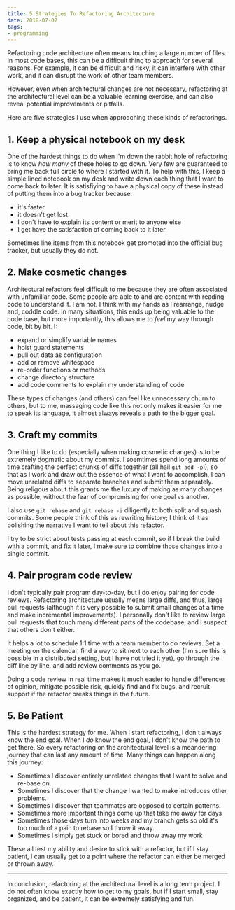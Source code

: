 ```yaml
---
title: 5 Strategies To Refactoring Architecture
date: 2018-07-02
tags:
- programming
---
```


Refactoring code architecture often means touching a large number of files. In most code bases,
this can be a difficult thing to approach for several reasons. For example, it can be difficult and
risky, it can interfere with other work, and it can disrupt the work of other team members.

However, even when architectural changes are not necessary, refactoring at the architectural level
can be a valuable learning exercise, and can also reveal potential improvements or pitfalls.

Here are five strategies I use when approaching these kinds of refactorings.

## 1. Keep a physical notebook on my desk

One of the hardest things to do when I'm down the rabbit hole of refactoring is to know _how many_
of these holes to go down. Very few are guaranteed to bring me back full circle to where I started
with it. To help with this, I keep a simple lined notebook on my desk and write down each thing
that I want to come back to later. It is satisfiying to have a physical copy of these instead of
putting them into a bug tracker because:

-   it's faster
-   it doesn't get lost
-   I don't have to explain its content or merit to anyone else
-   I get have the satisfaction of coming back to it later

Sometimes line items from this notebook get promoted into the official bug tracker, but usually
they do not.

## 2. Make cosmetic changes

Architectural refactors feel difficult to me because they are often associated with unfamiliar code.
Some people are able to and are content with reading code to understand it. I am not. I think
with my hands as I rearrange, nudge and, coddle code. In many situations, this ends up being
valuable to the code base, but more importantly, this allows me to _feel_ my way through code,
bit by bit. I:

-   expand or simplify variable names
-   hoist guard statements
-   pull out data as configuration
-   add or remove whitespace
-   re-order functions or methods
-   change directory structure
-   add code comments to explain my understanding of code

These types of changes (and others) can feel like unnecessary churn to others, but to me,
massaging code like this not only makes it easier for me to speak its language, it almost always
reveals a path to the bigger goal.

## 3. Craft my commits

One thing I like to do (especially when making cosmetic changes) is to be extremely dogmatic
about my commits. I soemtimes spend long amounts of time crafting the perfect chunks of diffs
together (all hail `git add -p`!), so that as I work and draw out the essence of what I want
to accomplish, I can move unrelated diffs to separate branches and submit them separately.
Being religous about this grants me the luxury of making as many changes as possible, without the
fear of compromising for one goal vs another.

I also use `git rebase` and `git rebase -i` diligently to both split and squash commits. Some people
think of this as rewriting history; I think of it as polishing the narrative I want to tell about
this refactor.

I try to be strict about tests passing at each commit, so if I break the build
with a commit, and fix it later, I make sure to combine those changes into a single commit.

## 4. Pair program code review

I don't typically pair program day-to-day, but I do enjoy pairing for code reviews. Refactoring
architecture usually means large diffs, and thus, large pull requests (although it is very possible
to submit small changes at a time and make incremental improvements). I personally don't like to
review large pull requests that touch many different parts of the codebase, and I suspect that
others don't either.

It helps a lot to schedule 1:1 time with a team member to do reviews. Set a meeting on the calendar,
find a way to sit next to each other (I'm sure this is possible in a distributed setting, but
I have not tried it yet), go through the diff line by line, and add review comments as you go.

Doing a code review in real time makes it much easier to handle differences of opinion, mitigate
possible risk, quickly find and fix bugs, and recruit support if the refactor breaks things
in the future.

## 5. Be Patient

This is the hardest strategy for me. When I start refactoring, I don't always
know the end goal. When I _do_ know the end goal, I don't know the path to get there. So every
refactoring on the architectural level is a meandering journey that can last any amount of time.
Many things can happen along this journey:

-   Sometimes I discover entirely unrelated changes that I want to solve and re-base on.
-   Sometimes I discover that the change I wanted to make introduces other problems.
-   Sometimes I discover that teammates are opposed to certain patterns.
-   Sometimes more important things come up that take me away for days
-   Sometimes those days turn into weeks and my branch gets so old it's too much of a pain to rebase
    so I throw it away.
-   Sometimes I simply get stuck or bored and throw away my work

These all test my ability and desire to stick with a refactor, but if I stay
patient, I can usually get to a point where the refactor can either be merged or thrown away.

---

In conclusion, refactoring at the architectural level is a long term project. I do not often know
exactly how to get to my goals, but if I start small, stay organized, and be patient, it can be
extremely satisfying and fun.
